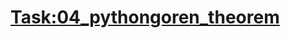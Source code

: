 # [Task:04_pythongoren_theorem](https://colab.research.google.com/drive/1SJ743vPtYkBTUL-DPkpOxlYfjgFfmJm-#scrollTo=uu9GC_WjYqOH&line=4&uniqifier=1)